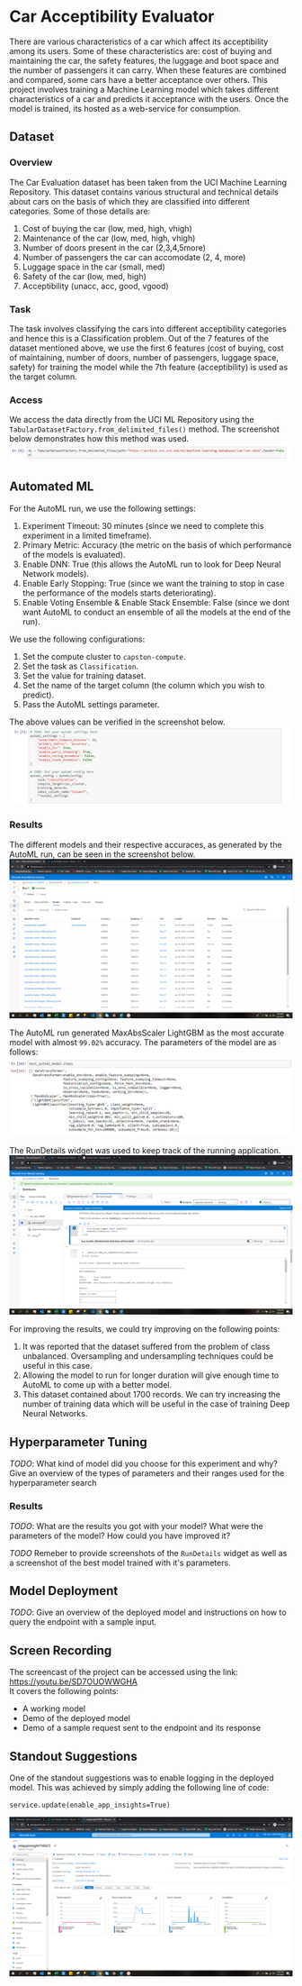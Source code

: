 # Car Acceptibility Evaluator

There are various characteristics of a car which affect its acceptibility among its users. Some of these characteristics are: cost of buying and maintaining the car, the safety features, the luggage and boot space and the number of passengers it can carry. When these features are combined and compared, some cars have a better acceptance over others. This project involves training a Machine Learning model which takes different characteristics of a car and predicts it acceptance with the users. Once the model is trained, its hosted as a web-service for consumption.

## Dataset

### Overview

The Car Evaluation dataset has been taken from the UCI Machine Learning Repository. This dataset contains various structural and technical details about cars on the basis of which they are classified into different categories. Some of those details are:
  1. Cost of buying the car (low, med, high, vhigh)
  2. Maintenance of the car (low, med, high, vhigh)
  3. Number of doors present in the car (2,3,4,5more)
  4. Number of passengers the car can accomodate (2, 4, more)
  5. Luggage space in the car (small, med)
  6. Safety of the car (low, med, high)
  7. Acceptibility (unacc, acc, good, vgood)

### Task

The task involves classifying the cars into different acceptibility categories and hence this is a Classification problem. Out of the 7 features of the dataset mentioned above, we use the first 6 features (cost of buying, cost of maintaining, number of doors, number of passengers, luggage space, safety) for training the model while the 7th feature (acceptibility) is used as the target column.

### Access
We access the data directly from the UCI ML Repository using the ```TabularDatasetFactory.from_delimited_files()``` method. The screenshot below demonstrates how this method was used.
![dataset](./screenshots/dataset-access.PNG)

## Automated ML
For the AutoML run, we use the following settings:
1. Experiment Timeout: 30 minutes (since we need to complete this experiment in a limited timeframe).
2. Primary Metric: Accuracy (the metric on the basis of which performance of the models is evaluated).
3. Enable DNN: True (this allows the AutoML run to look for Deep Neural Network models).
4. Enable Early Stopping: True (since we want the training to stop in case the performance of the models starts deteriorating).
5. Enable Voting Ensemble & Enable Stack Ensemble: False (since we dont want AutoML to conduct an ensemble of all the models at the end of the run).

We use the following configurations:
1. Set the compute cluster to ```capston-compute```.
2. Set the task as ```Classification```.
3. Set the value for training dataset.
4. Set the name of the target column (the column which you wish to predict).
5. Pass the AutoML settings parameter.

The above values can be verified in the screenshot below.
![automl-config](./screenshots/automl-config.PNG)

### Results
The different models and their respective accuraces, as generated by the AutoML run, can be seen in the screenshot below.
![automl-all-runs](./screenshots/automl-all-models.PNG)

The AutoML run generated MaxAbsScaler LightGBM as the most accurate model with almost ```99.02%``` accuracy. The parameters of the model are as follows:
![automl-best-model-parameters](./screenshots/automl-best-model.PNG)

The RunDetails widget was used to keep track of the running application.
![automl-run-details](./screenshots/automl-run-details.PNG)

For improving the results, we could try improving on the following points:
1. It was reported that the dataset suffered from the problem of class unbalanced. Oversampling and undersampling techniques could be useful in this case.
2. Allowing the model to run for longer duration will give enough time to AutoML to come up with a better model.
3. This dataset contained about 1700 records. We can try increasing the number of training data which will be useful in the case of training Deep Neural Networks.

## Hyperparameter Tuning
*TODO*: What kind of model did you choose for this experiment and why? Give an overview of the types of parameters and their ranges used for the hyperparameter search


### Results
*TODO*: What are the results you got with your model? What were the parameters of the model? How could you have improved it?

*TODO* Remeber to provide screenshots of the `RunDetails` widget as well as a screenshot of the best model trained with it's parameters.

## Model Deployment
*TODO*: Give an overview of the deployed model and instructions on how to query the endpoint with a sample input.

## Screen Recording
The screencast of the project can be accessed using the link: https://youtu.be/SD7OUOWWGHA
<br>It covers the following points:
- A working model
- Demo of the deployed  model
- Demo of a sample request sent to the endpoint and its response

## Standout Suggestions
One of the standout suggestions was to enable logging in the deployed model. This was achieved by simply adding the following line of code:
```
service.update(enable_app_insights=True)
```
![app-insights](./screenshots/app-insights.PNG)
